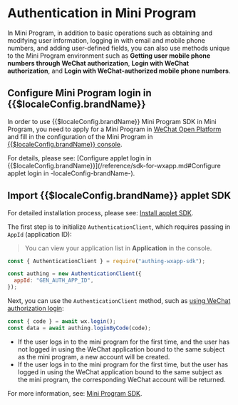 # Authentication in Mini Program

<LastUpdated/>

In Mini Program, in addition to basic operations such as obtaining and modifying user information, logging in with email and mobile phone numbers, and adding user-defined fields, you can also use methods unique to the Mini Program environment such as **Getting user mobile phone numbers through WeChat authorization**, **Login with WeChat authorization**, and **Login with WeChat-authorized mobile phone numbers**.

## Configure Mini Program login in {{$localeConfig.brandName}}

In order to use {{$localeConfig.brandName}} Mini Program SDK in Mini Program, you need to apply for a Mini Program in [WeChat Open Platform](https://mp.weixin.qq.com/) and fill in the configuration of the Mini Program in [{{$localeConfig.brandName}} console](https://console.genauth.ai/console/userpool).

For details, please see: [Configure applet login in {{$localeConfig.brandName}}](/reference/sdk-for-wxapp.md#Configure applet login in -localeConfig-brandName-).

## Import {{$localeConfig.brandName}} applet SDK

For detailed installation process, please see: [Install applet SDK](/reference/sdk-for-wxapp.md#Install).

The first step is to initialize `AuthenticationClient`, which requires passing in `AppId` (application ID):

> You can view your application list in **Application** in the console.

```js
const { AuthenticationClient } = require("authing-wxapp-sdk");

const authing = new AuthenticationClient({
  appId: "GEN_AUTH_APP_ID",
});
```

Next, you can use the `AuthenticationClient` method, such as [using WeChat authorization login](/reference/sdk-for-wxapp.md#loginbycode):

```javascript
const { code } = await wx.login();
const data = await authing.loginByCode(code);
```

- If the user logs in to the mini program for the first time, and the user has not logged in using the WeChat application bound to the same subject as the mini program, a new account will be created.
- If the user logs in to the mini program for the first time, but the user has logged in using the WeChat application bound to the same subject as the mini program, the corresponding WeChat account will be returned.

For more information, see: [Mini Program SDK](/reference/sdk-for-wxapp.md).
